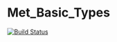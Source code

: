 # Met_Basic_Types

[![Build Status](https://travis-ci.org/zhujinxuan/Met_Basic_Types.jl.svg?branch=master)](https://travis-ci.org/zhujinxuan/Met_Basic_Types.jl)

